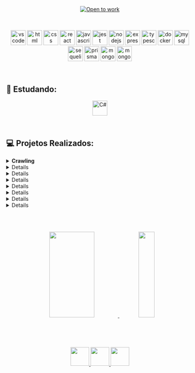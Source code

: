 <br/>
<br/>
<br/>

<div align="center" >
    <a href="https://git.io/typing-svg"><img src="https://readme-typing-svg.demolab.com?font=Fira+Code&size=35&duration=3500&pause=1000&color=007ACC&width=750&height=60&lines=Hello!+I'm+Vania!+{Dev.BackEnd}" alt="Open to work" /></a>
</div>
<br/>
<br/>  
<div align="center">
    <p>
        <a>
            <img 
                 src="https://skillicons.dev/icons?i=vscode"
                 alt="vscode"
                 width="40"
                 height="40"
            />
        </a>
        <a>
            <img 
                 src="https://skillicons.dev/icons?i=html" 
                 alt="html"
                 width="40"
                 height="40"
            />
        </a>
        <a>
            <img 
                 src="https://skillicons.dev/icons?i=css" 
                 alt="css"
                 width="40"
                 height="40"
            />
        </a>
        <a>
            <img 
                 src="https://skillicons.dev/icons?i=react" 
                 alt="react"
                 width="40"
                 height="40"
            />
        </a>
        <a>
            <img 
                 src="https://skillicons.dev/icons?i=js" 
                 alt="javascript"
                 width="40"
                 height="40"
            />
        </a>
        <a>
            <img 
                 src="https://skillicons.dev/icons?i=jest" 
                 alt="jest"
                 width="40"
                 height="40"
            />
        </a>
        <a>
            <img 
                 src="https://skillicons.dev/icons?i=nodejs" 
                 alt="nodejs"
                 width="40"
                 height="40"
            />
        </a>
        <a>
            <img 
                 src="https://skillicons.dev/icons?i=express" 
                 alt="express"
                 width="40"
                 height="40"
            />
        </a>
        <a>
            <img 
                 src="https://skillicons.dev/icons?i=ts" 
                 alt="typescript"
                 width="40"
                 height="40"
            />
        </a>
        <a>
            <img 
                 src="https://skillicons.dev/icons?i=docker" 
                 alt="docker"
                 width="40"
                 height="40"
            />
        </a>
        <a>
            <img 
                 src="https://skillicons.dev/icons?i=mysql" 
                 alt="mysql"
                 width="40"
                 height="40"
            />
        </a>
        <a>
            <img 
                 src="https://skillicons.dev/icons?i=sequelize" 
                 alt="sequelize"
                 width="40"
                 height="40"
            />
        </a>
        <a>
            <img 
                 src="https://skillicons.dev/icons?i=prisma" 
                 alt="prisma"
                 width="40"
                 height="40"
            />
        </a>
        <a>
            <img 
                 src="https://skillicons.dev/icons?i=mongodb" 
                 alt="mongodb"
                 width="40"
                 height="40"
            />
        </a>
        <a>
            <img 
                 src="https://skillicons.dev/icons?i=mongoose" 
                 alt="mongoose"
                 width="40"
                 height="40"
            />
        </a>
    </p>
</div>
<br/>

## 🌱  Estudando:

<div align="center">
    <p>
        <a>
            <img 
                 src="https://skillicons.dev/icons?i=c#" 
                 alt="C#"
                 width="40"
                 height="40"                 
            />
        </a>
    </p>
</div>
<br/>
        
## 💻  Projetos Realizados:
<details>
  <summary><strong>Crawling</strong></summary>
    <ul>
        <li><a href="https://github.com/ioott/BackEnd-Python-Pymongo-Crawling-Mongodb">
            BackEnd | Python | Pymongo | Crawling | Mongodb
        </li>
    </ul>
</details>

<details>
  <summary><strong>Python</strong></summary>
    <ul>
        <li><a href="https://github.com/ioott/Python-Complexidade-Recursividade-Modelos-de-Algoritmos-de-Busca_e_Ordenacao">
            BackEnd | Python | Análise de Complexidade | Recursividade | Modelos de Algoritmos de Busca e Ordenação
        </li>
        <li><a href="https://github.com/ioott/BackEnd-Python-Pymongo-Crawling-Mongodb">
            BackEnd | Python | Pymongo | Crawling | Mongodb
        </li>
        <li><a href="https://github.com/ioott/Python-Pilhas-Deque-LinkedLists">
            BackEnd | Python | Pilhas | Filas | Deques | LinkedLists
        </li>
        <li><a href="https://github.com/ioott/cw">
            BackEnd | Python | MySQL
        </li>
        <li><a href="https://github.com/ioott/BackEnd-Python-Controle-de-Pedidos-do-Restaurante">
            BackEnd | Python
        </li>
        <li><a href="https://github.com/ioott/BackEnd-Python-Pytest-Job-Insights">
            BackEnd | Python
        </li>
        <li><a href="https://github.com/ioott/BackEnd-Python-Pytest-POO-SOLID">
            BackEnd | Python
        </li>
    </ul>
</details>

<details>
  <summary><strong>Node.js</strong></summary>
    <ul>
        <li><a href="https://github.com/ioott/fullstack-node-ts-prisma-react>
            Full Stack | Node.js | Typescript | SQLite | Docker | Prisma | Jest | React | HTML | CSS
        </li>
        <li><a href="https://github.com/ioott/Full-Stack-Node-Express-ORM-React-Jest/tree/main/back-end/src/database">
            Full Stack | Node.js | MySQL | React | HTML | CSS
        </li>
        <li><a href="https://github.com/ioott/FullStack-CRUD-Typescript-ORM-TDD-POO/tree/main/app/frontend/src/pages">
            Full Stack | Node.js | Typescript | MySQL | React | HTML | CSS
        </li>
        <li><a href="https://github.com/ioott/BackEnd-CRUD-API-Typescript-MongoDb-POO">
            BackEnd | Node.js | Typescript | Mongodb
        </li>
        <li><a href="https://github.com/ioott/BackEnd-Typescript-API-Node-Express-MySql">
            BackEnd | Node.js | Typescript | MySQL
        </li>
        <li><a href="https://github.com/ioott/Store-Manager-API-REST">
            BackEnd | Node.js | MySQL
        </li>
        <li><a href="https://github.com/ioott/API-de-blogs-Node-ORM-JWT-Sequelize">
            BackEnd | Node.js | MySQL
        </li>
    </ul>
</details>

<details>
  <summary><strong>Typescript</strong></summary>
    <ul>
        <li><a href="https://github.com/ioott/fullstack-node-ts-prisma-react>
            Full Stack | Node.js | Typescript | SQLite | Docker | Prisma | Jest | React | HTML | CSS
        </li>
        <li><a href="https://github.com/ioott/FullStack-CRUD-Typescript-ORM-TDD-POO/tree/main/app/frontend/src/pages">
            Full Stack | Node.js | Typescript | MySQL | React | HTML | CSS
        </li>
        <li><a href="https://github.com/ioott/BackEnd-Typescript-API-Node-Express-MySql">
            BackEnd | Node.js | Typescript | MySQL
        </li>
        <li><a href="https://github.com/ioott/BackEnd-CRUD-API-Typescript-MongoDb-POO">
            BackEnd | Node.js | Typescript | Mongodb
        </li>
    </ul>
</details>

<details>
  <summary><strong>C# / .NET</strong></summary>
    <ul>
        <li><a href="https://github.com/ioott/fullstack-node-ts-prisma-react">
           Projeto 1 do Curso
        </li>
    </ul>
</details>

<details>
  <summary><strong>MySQL</strong></summary>
    <ul>
        <li><a href="https://github.com/ioott/fullstack-node-ts-prisma-react>
            Full Stack | Node.js | Typescript | SQLite | Docker | Prisma | Jest | React | HTML | CSS
        </li>
        <li><a href="https://github.com/ioott/Full-Stack-Node-Express-ORM-React-Jest/tree/main/back-end/src/database">
            Full Stack | Node.js | MySQL | React | HTML | CSS
        </li>
        <li><a href="https://github.com/ioott/FullStack-CRUD-Typescript-ORM-TDD-POO/tree/main/app/frontend/src/pages">
            Full Stack | Node.js | Typescript | MySQL | React | HTML | CSS
        </li>
        <li><a href="https://github.com/ioott/BackEnd-Typescript-API-Node-Express-MySql">
            BackEnd | Node.js | Typescript | MySQL
        </li>
        <li><a href="https://github.com/ioott/Store-Manager-API-REST">
            BackEnd | Node.js | MySQL
        </li>
        <li><a href="https://github.com/ioott/API-de-blogs-Node-ORM-JWT-Sequelize">
            BackEnd | Node.js | MySQL
        </li>
        <li><a href="https://github.com/ioott/cw">
            BackEnd | Python | MySQL
        </li>
    </ul>
</details>

<details>
  <summary><strong>MongoDb</strong></summary>
    <ul>
        <li><a href="https://github.com/ioott/BackEnd-Python-Pymongo-Crawling-Mongodb">
            BackEnd | Python | Pymongo | Crawling | Mongodb
        </li>
        <li><a href="https://github.com/ioott/BackEnd-CRUD-API-Typescript-MongoDb-POO">
            BackEnd | Node.js | Typescript | Mongodb
        </li>
    </ul>
</details>

<details>
  <summary><strong>React</strong></summary>
    <ul>
        <li><a href="https://github.com/ioott/Full-Stack-Node-Express-ORM-React-Jest/tree/main/back-end/src/database">
            Full Stack | Node.js | MySQL | React | HTML | CSS
        </li>
        <li><a href="https://github.com/ioott/FullStack-CRUD-Typescript-ORM-TDD-POO/tree/main/app/frontend/src/pages">
            Full Stack | Node.js | | Typescript | MySQL | React | HTML | CSS
        </li>
        <li><a href="https://github.com/ioott/FrontEnd-JS-React-Redux-CSS-HTML-API">
            FrontEnd | React | HTML | CSS
        </li>
    </ul>
</details>

##

<br/>
<br/>

<div align="center">
  <span>
     <a href="https://github.com/ioott">
     <img width='49%' height="230em" src="https://github-readme-stats.vercel.app/api/top-langs/?username=ioott&layout=compact&langs_count=7&theme=chartreuse-dark"/>
  </span>
  <span>
     <a href="https://www.megamensagens.com/upload/4212.gif">
     <img width='29%' height="230em" src="https://www.megamensagens.com/upload/4212.gif">
  </span>
</div>
<br/>

##
  
<br/>
<div align="center">
    <p align="center">
        <a href="https://www.linkedin.com/in/vania-ioott/">
            <img src="https://raw.githubusercontent.com/gauravghongde/social-icons/master/SVG/Color/LinkedIN.svg" width="50" height="50" />
        </a>
        <a href="mailto:vioott@gmail.com">
            <img src="https://raw.githubusercontent.com/gauravghongde/social-icons/master/SVG/Color/Gmail.svg" width="50" height="50" />
        </a>
        <a href="https://wa.me/5521999732102">
            <img src="https://raw.githubusercontent.com/gauravghongde/social-icons/master/SVG/Color/WhatsApp.svg" width="50" height="50" />
        </a>
    </p>
</div>
